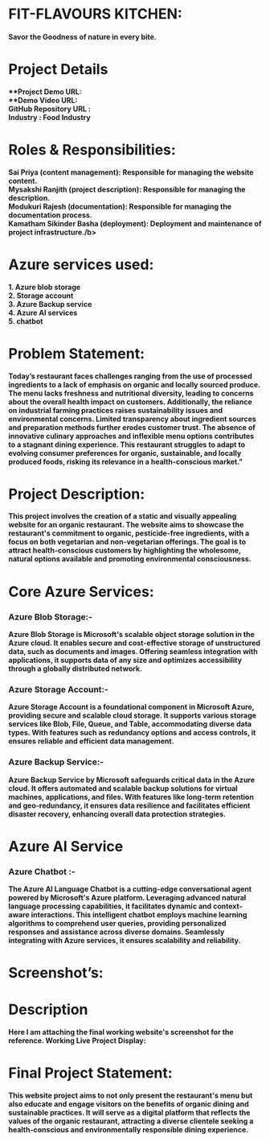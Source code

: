 <h1>FIT-FLAVOURS KITCHEN:</h1>
<h4>Savor the Goodness of nature in every bite.</h4>
<h1>Project Details</h1>
	<b>**Project Demo URL:</b> <br>
	<b>**Demo Video URL:</b> <br>
	<b>GitHub Repository URL :</b><br>
	<b>Industry : Food Industry</b><br>

<h1>Roles & Responsibilities:</h2>
<b>Sai Priya (content management): Responsible for managing the website content.</b> <br>
<b>Mysakshi Ranjith (project description): Responsible for managing the description.</b> <br>
<b>Modukuri Rajesh (documentation): Responsible for managing the documentation process.</b> <br>
<b>Kamatham Sikinder Basha (deployment): Deployment and maintenance of project infrastructure./b><br>

<h1>Azure services used:</h2>
<b>1.	Azure blob storage</b> <br>
<b>2.	Storage account</b>   <br>
<b>3.	Azure Backup service</b> <br>
<b>4.	Azure AI services</b> <br>
<b>5.	chatbot</b> <br>
<h1>Problem Statement:</h1>
<p>Today’s restaurant faces challenges ranging from the use of processed ingredients to a lack of emphasis on organic and locally sourced produce. The menu lacks freshness and nutritional diversity, leading to concerns about the overall health impact on customers. Additionally, the reliance on industrial farming practices raises sustainability issues and environmental concerns. Limited transparency about ingredient sources and preparation methods further erodes customer trust. The absence of innovative culinary approaches and inflexible menu options contributes to a stagnant dining experience. This restaurant struggles to adapt to evolving consumer preferences for organic, sustainable, and locally produced foods, risking its relevance in a health-conscious market."</p>
<h1>Project Description:</h1>
<p> This project involves the creation of a  static and visually appealing website for an organic restaurant. The website aims to showcase the restaurant's commitment to organic, pesticide-free ingredients, with a focus on both vegetarian and non-vegetarian offerings. The goal is to attract health-conscious customers by highlighting the wholesome, natural options available and promoting environmental consciousness.</p>
<h1>Core Azure Services:</h1>
<h3>Azure Blob Storage:-</h3> 
<p>Azure Blob Storage is Microsoft's scalable object storage solution in the Azure cloud. It enables secure and cost-effective storage of unstructured data, such as documents and images. Offering seamless integration with applications, it supports data of any size and optimizes accessibility through a globally distributed network.</p> 
<h3>Azure Storage Account:-</h3> 
<p>Azure Storage Account is a foundational component in Microsoft Azure, providing secure and scalable cloud storage. It supports various storage services like Blob, File, Queue, and Table, accommodating diverse data types. With features such as redundancy options and access controls, it ensures reliable and efficient data management.</p>
 <h3>Azure Backup Service:-</h3> 
 <p>Azure Backup Service by Microsoft safeguards critical data in the Azure cloud. It offers automated and scalable backup solutions for virtual machines, applications, and files. With features like long-term retention and geo-redundancy, it ensures data resilience and facilitates efficient disaster recovery, enhancing overall data protection strategies.</p>
<h1>Azure AI Service</h1>
<h3>Azure Chatbot :-</h3> 
<p>The Azure AI Language Chatbot is a cutting-edge conversational agent powered by Microsoft's Azure platform. Leveraging advanced natural language processing capabilities, it facilitates dynamic and context-aware interactions. This intelligent chatbot employs machine learning algorithms to comprehend user queries, providing personalized responses and assistance across diverse domains. Seamlessly integrating with Azure services, it ensures scalability and reliability.</p>

<h1>Screenshot’s:</h1>

<h1>Description</h1>
<p>Here I am attaching the final working website's screenshot for the reference.
Working Live Project Display:</p>



<h1>Final Project Statement:</h1>
This website project aims to not only present the restaurant's menu but also educate and engage visitors on the benefits of organic dining and sustainable practices. It will serve as a digital platform that reflects the values of the organic restaurant, attracting a diverse clientele seeking a health-conscious and environmentally responsible dining experience.
